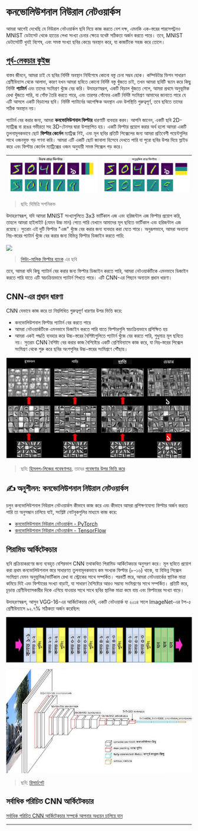 <!--
CO_OP_TRANSLATOR_METADATA:
{
  "original_hash": "a560d5b845962cf33dc102266e409568",
  "translation_date": "2025-09-23T07:45:26+00:00",
  "source_file": "lessons/4-ComputerVision/07-ConvNets/README.md",
  "language_code": "bn"
}
-->
# কনভোলিউশনাল নিউরাল নেটওয়ার্কস

আমরা আগেই দেখেছি যে নিউরাল নেটওয়ার্কস ছবি নিয়ে কাজ করতে বেশ দক্ষ, এমনকি এক-স্তরের পারসেপট্রনও MNIST ডেটাসেট থেকে হাতের লেখা সংখ্যা চেনার ক্ষেত্রে যথেষ্ট সঠিকতা অর্জন করতে পারে। তবে, MNIST ডেটাসেটটি খুবই বিশেষ, এবং সমস্ত সংখ্যা ছবির কেন্দ্রে অবস্থান করে, যা কাজটিকে সহজ করে তোলে।

## [পূর্ব-লেকচার কুইজ](https://ff-quizzes.netlify.app/en/ai/quiz/13)

বাস্তব জীবনে, আমরা চাই যে ছবির নির্দিষ্ট অবস্থান নির্বিশেষে কোনো বস্তু চেনা সম্ভব হোক। কম্পিউটার ভিশন সাধারণ শ্রেণীবিন্যাস থেকে আলাদা, কারণ যখন আমরা ছবিতে কোনো নির্দিষ্ট বস্তু খুঁজতে চাই, তখন আমরা ছবিটি স্ক্যান করে কিছু নির্দিষ্ট **প্যাটার্ন** এবং তাদের সংমিশ্রণ খুঁজে বের করি। উদাহরণস্বরূপ, একটি বিড়াল খুঁজতে গেলে, আমরা প্রথমে অনুভূমিক রেখা খুঁজতে পারি, যা গোঁফ তৈরি করতে পারে, এবং তারপর গোঁফের একটি নির্দিষ্ট সংমিশ্রণ আমাদের জানাতে পারে যে এটি আসলে একটি বিড়ালের ছবি। নির্দিষ্ট প্যাটার্নের আপেক্ষিক অবস্থান এবং উপস্থিতি গুরুত্বপূর্ণ, তবে ছবিতে তাদের সঠিক অবস্থান নয়।

প্যাটার্ন বের করার জন্য, আমরা **কনভোলিউশনাল ফিল্টার** ধারণাটি ব্যবহার করব। আপনি জানেন, একটি ছবি 2D-ম্যাট্রিক্স বা রঙের গভীরতা সহ 3D-টেনসর দ্বারা উপস্থাপিত হয়। একটি ফিল্টার প্রয়োগ করার অর্থ হলো আমরা একটি তুলনামূলকভাবে ছোট **ফিল্টার কের্নেল** ম্যাট্রিক্স নিই, এবং মূল ছবির প্রতিটি পিক্সেলের জন্য আমরা প্রতিবেশী পয়েন্টগুলির সাথে ওজনযুক্ত গড় গণনা করি। আমরা এটি একটি ছোট জানালা হিসেবে দেখতে পারি যা পুরো ছবির উপর দিয়ে স্লাইড করে এবং ফিল্টার কের্নেল ম্যাট্রিক্সের ওজন অনুযায়ী সমস্ত পিক্সেল গড় করে।

![ভার্টিকাল এজ ফিল্টার](../../../../../translated_images/filter-vert.b7148390ca0bc356ddc7e55555d2481819c1e86ddde9dce4db5e71a69d6f887f.bn.png) | ![হরিজন্টাল এজ ফিল্টার](../../../../../translated_images/filter-horiz.59b80ed4feb946efbe201a7fe3ca95abb3364e266e6fd90820cb893b4d3a6dda.bn.png)
----|----

> ছবি: দিমিত্রি সশনিকভ

উদাহরণস্বরূপ, যদি আমরা MNIST সংখ্যাগুলিতে 3x3 ভার্টিকাল এজ এবং হরিজন্টাল এজ ফিল্টার প্রয়োগ করি, তাহলে আমরা হাইলাইট (যেমন উচ্চ মান) পেতে পারি যেখানে আমাদের মূল ছবিতে ভার্টিকাল এবং হরিজন্টাল এজ রয়েছে। সুতরাং এই দুটি ফিল্টার "এজ" খুঁজে বের করার জন্য ব্যবহার করা যেতে পারে। অনুরূপভাবে, আমরা অন্যান্য নিম্ন-স্তরের প্যাটার্ন খুঁজে বের করার জন্য বিভিন্ন ফিল্টার ডিজাইন করতে পারি:

<img src="images/lmfilters.jpg" width="500" align="center"/>

> [লিউং-মালিক ফিল্টার ব্যাংক](https://www.robots.ox.ac.uk/~vgg/research/texclass/filters.html) এর ছবি

তবে, আমরা যদি কিছু প্যাটার্ন বের করার জন্য ফিল্টার ডিজাইন করতে পারি, আমরা নেটওয়ার্কটিকে এমনভাবে ডিজাইন করতে পারি যাতে এটি স্বয়ংক্রিয়ভাবে প্যাটার্ন শিখতে পারে। এটি CNN-এর পিছনে অন্যতম প্রধান ধারণা।

## CNN-এর প্রধান ধারণা

CNN যেভাবে কাজ করে তা নিম্নলিখিত গুরুত্বপূর্ণ ধারণার উপর ভিত্তি করে:

* কনভোলিউশনাল ফিল্টার প্যাটার্ন বের করতে পারে
* আমরা নেটওয়ার্কটিকে এমনভাবে ডিজাইন করতে পারি যাতে ফিল্টারগুলি স্বয়ংক্রিয়ভাবে প্রশিক্ষিত হয়
* আমরা একই পদ্ধতি ব্যবহার করে উচ্চ-স্তরের বৈশিষ্ট্যগুলিতে প্যাটার্ন খুঁজে বের করতে পারি, শুধুমাত্র মূল ছবিতে নয়। সুতরাং CNN বৈশিষ্ট্য বের করার কাজ বৈশিষ্ট্যের একটি শ্রেণিবিন্যাসে কাজ করে, যা নিম্ন-স্তরের পিক্সেল সংমিশ্রণ থেকে শুরু করে ছবির অংশগুলির উচ্চ-স্তরের সংমিশ্রণে পৌঁছায়।

![হায়ারারকিকাল ফিচার এক্সট্রাকশন](../../../../../translated_images/FeatureExtractionCNN.d9b456cbdae7cb643fde3032b81b2940e3cf8be842e29afac3f482725ba7f95c.bn.png)

> ছবি: [হিসলপ-লিঞ্চের গবেষণাপত্র](https://www.semanticscholar.org/paper/Computer-vision-based-pedestrian-trajectory-Hislop-Lynch/26e6f74853fc9bbb7487b06dc2cf095d36c9021d), তাদের [গবেষণার উপর ভিত্তি করে](https://dl.acm.org/doi/abs/10.1145/1553374.1553453)

## ✍️ অনুশীলন: কনভোলিউশনাল নিউরাল নেটওয়ার্কস

চলুন কনভোলিউশনাল নিউরাল নেটওয়ার্কস কীভাবে কাজ করে এবং কীভাবে আমরা প্রশিক্ষণযোগ্য ফিল্টার অর্জন করতে পারি তা অনুসন্ধান চালিয়ে যাই, সংশ্লিষ্ট নোটবুকগুলির মাধ্যমে কাজ করে:

* [কনভোলিউশনাল নিউরাল নেটওয়ার্কস - PyTorch](ConvNetsPyTorch.ipynb)
* [কনভোলিউশনাল নিউরাল নেটওয়ার্কস - TensorFlow](ConvNetsTF.ipynb)

## পিরামিড আর্কিটেকচার

ছবি প্রক্রিয়াকরণের জন্য ব্যবহৃত বেশিরভাগ CNN তথাকথিত পিরামিড আর্কিটেকচার অনুসরণ করে। মূল ছবিতে প্রয়োগ করা প্রথম কনভোলিউশনাল স্তরে সাধারণত তুলনামূলকভাবে কম সংখ্যক ফিল্টার (৮-১৬) থাকে, যা বিভিন্ন পিক্সেল সংমিশ্রণ যেমন অনুভূমিক/ভার্টিকাল রেখা বা স্ট্রোকের সাথে সম্পর্কিত। পরবর্তী স্তরে, আমরা নেটওয়ার্কের স্থানিক মাত্রা কমিয়ে দিই এবং ফিল্টারের সংখ্যা বাড়াই, যা সাধারণ বৈশিষ্ট্যের আরও সম্ভাব্য সংমিশ্রণের সাথে সম্পর্কিত। প্রতিটি স্তরে, চূড়ান্ত শ্রেণীবিন্যাসকারীর দিকে এগিয়ে যাওয়ার সাথে সাথে ছবির স্থানিক মাত্রা কমে যায় এবং ফিল্টারের সংখ্যা বাড়ে।

উদাহরণস্বরূপ, আসুন VGG-16-এর আর্কিটেকচার দেখি, একটি নেটওয়ার্ক যা ২০১৪ সালে ImageNet-এর টপ-৫ শ্রেণীবিন্যাসে ৯২.৭% সঠিকতা অর্জন করেছিল:

![ইমেজনেট স্তর](../../../../../translated_images/vgg-16-arch1.d901a5583b3a51baeaab3e768567d921e5d54befa46e1e642616c5458c934028.bn.jpg)

![ইমেজনেট পিরামিড](../../../../../translated_images/vgg-16-arch.64ff2137f50dd49fdaa786e3f3a975b3f22615efd13efb19c5d22f12e01451a1.bn.jpg)

> ছবি: [রিসার্চগেট](https://www.researchgate.net/figure/Vgg16-model-structure-To-get-the-VGG-NIN-model-we-replace-the-2-nd-4-th-6-th-7-th_fig2_335194493)

## সর্বাধিক পরিচিত CNN আর্কিটেকচার

[সর্বাধিক পরিচিত CNN আর্কিটেকচার সম্পর্কে আপনার অধ্যয়ন চালিয়ে যান](CNN_Architectures.md)

---

